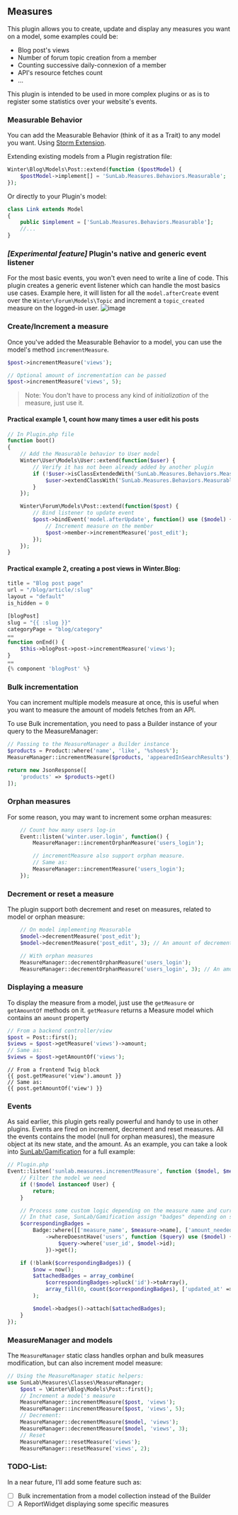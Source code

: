 ## Measures
This plugin allows you to create, update and display any measures you want on a model, some examples could be:
- Blog post's views
- Number of forum topic creation from a member
- Counting successive daily-connexion of a member
- API's resource fetches count
- ...

This plugin is intended to be used in more complex plugins or as is to register some statistics over your website's events.

### Measurable Behavior
You can add the Measurable Behavior (think of it as a Trait) to any model you want. Using [Storm Extension][Storm extension README].

Extending existing models from a Plugin registration file:
```php
Winter\Blog\Models\Post::extend(function ($postModel) {
    $postModel->implement[] = 'SunLab.Measures.Behaviors.Measurable';
});
```
Or directly to your Plugin's model:
```php
class Link extends Model
{
    public $implement = ['SunLab.Measures.Behaviors.Measurable'];
    //...
}
```
### _[Experimental feature]_ Plugin's native and generic event listener
For the most basic events, you won't even need to write a line of code.
This plugin creates a generic event listener which can handle the most basics use cases.
Example here, it will listen for all the `model.afterCreate` event over the `Winter\Forum\Models\Topic`
and increment a `topic_created` measure on the logged-in user.
![image](https://user-images.githubusercontent.com/53976837/119372331-756c4900-bcb7-11eb-81d7-a9e4c5c28f1f.png)

### Create/Increment a measure
Once you've added the Measurable Behavior to a model, you can use the model's method `incrementMeasure`.

```php
$post->incrementMeasure('views');

// Optional amount of incrementation can be passed
$post->incrementMeasure('views', 5);
```
> Note: You don't have to process any kind of _initialization_ of the measure, just use it.

#### Practical example 1, count how many times a user edit his posts
```php
// In Plugin.php file
function boot()
{
    // Add the Measurable behavior to User model
    Winter\User\Models\User::extend(function($user) {
        // Verify it has not been already added by another plugin
        if (!$user->isClassExtendedWith('SunLab.Measures.Behaviors.Measurable')) {
            $user->extendClassWith('SunLab.Measures.Behaviors.Measurable');
        }
    });

    Winter\Forum\Models\Post::extend(function($post) {
        // Bind listener to update event
        $post->bindEvent('model.afterUpdate', function() use ($model) {
            // Increment measure on the member
            $post->member->incrementMeasure('post_edit');
        });
    });
}
```

#### Practical example 2, creating a post views in Winter.Blog:
```php
title = "Blog post page"
url = "/blog/article/:slug"
layout = "default"
is_hidden = 0

[blogPost]
slug = "{{ :slug }}"
categoryPage = "blog/category"
==
function onEnd() {
    $this->blogPost->post->incrementMeasure('views');
}
==
{% component 'blogPost' %}
```

### Bulk incrementation
You can increment multiple models measure at once,
this is useful when you want to measure the amount of models fetches from an API.

To use Bulk incrementation, you need to pass a Builder instance of your query to the MeasureManager:
```php
// Passing to the MeasureManager a Builder instance
$products = Product::where('name', 'like', '%shoes%');
MeasureManager::incrementMeasure($products, 'appearedInSearchResults');

return new JsonResponse([
    'products' => $products->get()
]);
```

### Orphan measures
For some reason, you may want to increment some orphan measures:
```php
    // Count how many users log-in
    Event::listen('winter.user.login', function() {
        MeasureManager::incrementOrphanMeasure('users_login');

        // incrementMeasure also support orphan measure.
        // Same as:
        MeasureManager::incrementMeasure('users_login');
    });
```

### Decrement or reset a measure
The plugin support both decrement and reset on measures, related to model or orphan measure:
```php
    // On model implementing Measurable
    $model->decrementMeasure('post_edit');
    $model->decrementMeasure('post_edit', 3); // An amount of decrementation can be passed

    // With orphan measures
    MeasureManager::decrementOrphanMeasure('users_login');
    MeasureManager::decrementOrphanMeasure('users_login', 3); // An amount of decrementation can be passed
```

### Displaying a measure
To display the measure from a model, just use the `getMeasure` or `getAmountOf` methods on it.
`getMeasure` returns a Measure model which contains an `amount` property
```php
// From a backend controller/view
$post = Post::first();
$views = $post->getMeasure('views')->amount;
// Same as:
$views = $post->getAmountOf('views');
```

```twig
// From a frontend Twig block
{{ post.getMeasure('view').amount }}
// Same as:
{{ post.getAmountOf('view') }}
```

### Events
As said earlier, this plugin gets really powerful and handy to use in other plugins.
Events are fired on increment, decrement and reset measures.
All the events contains the model (null for orphan measures), the measure object at its new state, and the amount.
As an example, you can take a look into [SunLab/Gamification][SunLab/Gamification repository] for a full example:
```php
// Plugin.php
Event::listen('sunlab.measures.incrementMeasure', function ($model, $measure) {
    // Filter the model we need
    if (!$model instanceof User) {
        return;
    }

    // Process some custom logic depending on the measure name and current amount
    // In that case, SunLab/Gamification assign "badges" depending on some measures incrementation
    $correspondingBadges =
        Badge::where([['measure_name', $measure->name], ['amount_needed', '<=', $measure->amount]])
            ->whereDoesntHave('users', function ($query) use ($model) {
                $query->where('user_id', $model->id);
            })->get();

    if (!blank($correspondingBadges)) {
        $now = now();
        $attachedBadges = array_combine(
            $correspondingBadges->pluck('id')->toArray(),
            array_fill(0, count($correspondingBadges), ['updated_at' => $now, 'created_at' => $now])
        );

        $model->badges()->attach($attachedBadges);
    }
});
```

### MeasureManager and models
The `MeasureManager` static class handles orphan and bulk measures modification,
but can also increment model measure:
```php
// Using the MeasureManager static helpers:
use SunLab\Measures\Classes\MeasureManager;
    $post = \Winter\Blog\Models\Post::first();
    // Increment a model's measure
    MeasureManager::incrementMeasure($post, 'views');
    MeasureManager::incrementMeasure($post, 'views', 5);
    // Decrement:
    MeasureManager::decrementMeasure($model, 'views');
    MeasureManager::decrementMeasure($model, 'views', 3);
    // Reset
    MeasureManager::resetMeasure('views');
    MeasureManager::resetMeasure('views', 2);
```

### TODO-List:
In a near future, I'll add some feature such as:
- [ ] Bulk incrementation from a model collection instead of the Builder
- [ ] A ReportWidget displaying some specific measures

[Storm extension README]: https://github.com/wintercms/storm/blob/develop/src/Extension/README.md
[SunLab/Gamification repository]: https://github.com/sunlabdev/wn-gamification-plugin/
